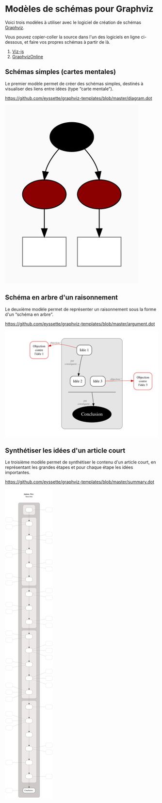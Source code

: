 # Modèles de schémas pour Graphviz

Voici trois modèles à utiliser avec le logiciel de création de schémas [Graphviz](https://graphviz.gitlab.io/).

Vous pouvez copier-coller la source dans l'un des logiciels en ligne ci-dessous, et faire vos propres schémas à partir de là.
1. [Viz-js](http://viz-js.com/)
2. [GraphvizOnline](https://dreampuf.github.io/GraphvizOnline/)


## Schémas simples (cartes mentales)

Le premier modèle permet de créer des schémas simples, destinés à visualiser des liens entre idées (type “carte mentale”).

https://github.com/eyssette/graphviz-templates/blob/master/diagram.dot

![](https://raw.githubusercontent.com/eyssette/graphviz-templates/84db758d1931c92304de7376f054d043d7a6edb8/diagram.svg)


## Schéma en arbre d'un raisonnement

Le deuxième modèle permet de représenter un raisonnement sous la forme d'un “schéma en arbre”.

https://github.com/eyssette/graphviz-templates/blob/master/argument.dot

![](https://raw.githubusercontent.com/eyssette/graphviz-templates/84db758d1931c92304de7376f054d043d7a6edb8/argument.svg)


## Synthétiser les idées d'un article court

Le troisième modèle permet de synthétiser le contenu d'un article court, en représentant les grandes étapes et pour chaque étape les idées importantes.

https://github.com/eyssette/graphviz-templates/blob/master/summary.dot

![](https://raw.githubusercontent.com/eyssette/graphviz-templates/c23d344472d50c91bd9e211281ccbcf5348fdc5c/summary.svg)
